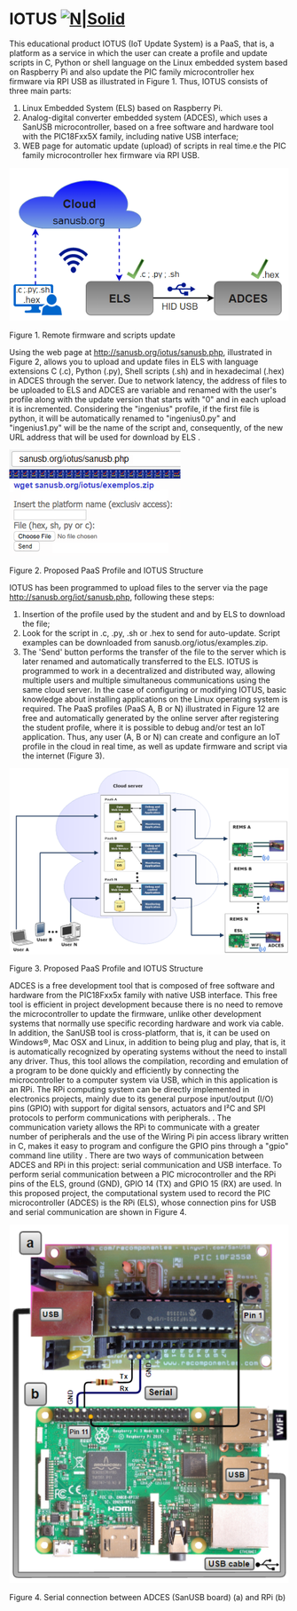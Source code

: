 # IOTUS [![N|Solid](http://sanusb.blogspot.com.br/favicon.ico)](http://sanusb.org/iotus/sanusb.php)


This educational product IOTUS (IoT Update System) is a PaaS, that is, a platform as a service in which the user can create a profile and update scripts in C, Python or shell language on the Linux embedded system based on Raspberry Pi and also update the PIC family microcontroller hex firmware via RPI USB as illustrated in Figure 1. Thus, IOTUS consists of three main parts:
1. Linux Embedded System (ELS) based on Raspberry Pi.
2. Analog-digital converter embedded system (ADCES), which uses a SanUSB microcontroller, based on a free software and hardware tool with the PIC18Fxx5X family, including native USB interface;
3. WEB page for automatic update (upload) of scripts in real time.e the PIC family microcontroller hex firmware via RPI USB.

![](https://github.com/SanUSB/IOTUS/blob/main/Figures/UpdateIllust.png) 

Figure 1. Remote firmware and scripts update


Using the web page at http://sanusb.org/iotus/sanusb.php, illustrated in Figure 2, allows you to upload and update files in ELS with language extensions C (.c), Python (.py), Shell scripts (.sh) and in hexadecimal (.hex) in ADCES through the server. Due to network latency, the address of files to be uploaded to ELS and ADCES are variable and renamed with the user's profile along with the update version that starts with "0" and in each upload it is incremented. Considering the "ingenius" profile, if the first file is python, it will be automatically renamed to "ingenius0.py" and "ingenius1.py" will be the name of the script and, consequently, of the new URL address that will be used for download by ELS .

![](https://github.com/SanUSB/IOTUS/blob/main/Figures/UpdatePage.png) 

Figure 2. Proposed PaaS Profile and IOTUS Structure


IOTUS has been programmed to upload files to the server via the page http://sanusb.org/iot/sanusb.php, following these steps:
1. Insertion of the profile used by the student and and by ELS to download the file;
2. Look for the script in .c, .py, .sh or .hex to send for auto-update. Script examples can be downloaded from sanusb.org/iotus/examples.zip.
3. The 'Send' button performs the transfer of the file to the server which is later renamed and automatically transferred to the ELS.
IOTUS is programmed to work in a decentralized and distributed way, allowing multiple users and multiple simultaneous communications using the same cloud server. In the case of configuring or modifying IOTUS, basic knowledge about installing applications on the Linux operating system is required.
The PaaS profiles (PaaS A, B or N) illustrated in Figure 12 are free and automatically generated by the online server after registering the student profile, where it is possible to debug and/or test an IoT application. Thus, any user (A, B or N) can create and configure an IoT profile in the cloud in real time, as well as update firmware and script via the internet (Figure 3).

![](https://github.com/SanUSB/IOTUS/blob/main/Figures/UpdatePaaS.png) 

Figure 3. Proposed PaaS Profile and IOTUS Structure


ADCES is a free development tool that is composed of free software and hardware from the PIC18Fxx5x family with native USB interface. This free tool is efficient in project development because there is no need to remove the microcontroller to update the firmware, unlike other development systems that normally use specific recording hardware and work via cable. In addition, the SanUSB tool is cross-platform, that is, it can be used on Windows®, Mac OSX and Linux, in addition to being plug and play, that is, it is automatically recognized by operating systems without the need to install any driver.
Thus, this tool allows the compilation, recording and emulation of a program to be done quickly and efficiently by connecting the microcontroller to a computer system via USB, which in this application is an RPi.
The RPi computing system can be directly implemented in electronics projects, mainly due to its general purpose input/output (I/O) pins (GPIO) with support for digital sensors, actuators and I²C and SPI protocols to perform communications with peripherals. . The communication variety allows the RPi to communicate with a greater number of peripherals and the use of the Wiring Pi pin access library written in C, makes it easy to program and configure the GPIO pins through a "gpio" command line utility . There are two ways of communication between ADCES and RPi in this project: serial communication and USB interface. To perform serial communication between a PIC microcontroller and the RPi pins of the ELS, ground (GND), GPIO 14 (TX) and GPIO 15 (RX) are used. In this proposed project, the computational system used to record the PIC microcontroller (ADCES) is the RPi (ELS), whose connection pins for USB and serial communication are shown in Figure 4.

![](https://github.com/SanUSB/IOTUS/blob/main/Figures/UpdatePIC.png) 

Figure 4. Serial connection between ADCES (SanUSB board) (a) and RPi (b)

